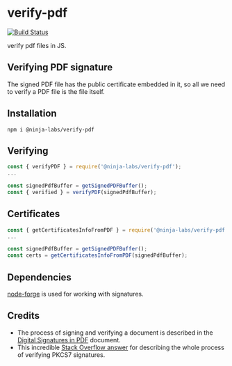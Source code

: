 # verify-pdf

[![Build Status](https://travis-ci.com/ninja-labs-tech/verify-pdf.svg?branch=master)](https://travis-ci.com/ninja-labs-tech/verify-pdf)

verify pdf files in JS.

## Verifying PDF signature

The signed PDF file has the public certificate embedded in it, so all we need to verify a PDF file is the file itself.

## Installation

```
npm i @ninja-labs/verify-pdf
```

## Verifying

```javascript
const { verifyPDF } = require('@ninja-labs/verify-pdf');
...

const signedPdfBuffer = getSignedPDFBuffer();
const { verified } = verifyPDF(signedPdfBuffer);
```

## Certificates

```javascript
const { getCertificatesInfoFromPDF } = require('@ninja-labs/verify-pdf');
...

const signedPdfBuffer = getSignedPDFBuffer();
const certs = getCertificatesInfoFromPDF(signedPdfBuffer);
```

## Dependencies

[node-forge](https://github.com/digitalbazaar/forge) is used for working with signatures.

## Credits

* The process of signing and verifying a document is described in the [Digital Signatures in PDF](https://www.adobe.com/devnet-docs/acrobatetk/tools/DigSigDC/Acrobat_DigitalSignatures_in_PDF.pdf) document.
* This incredible [Stack Overflow answer](https://stackoverflow.com/questions/15969733/verify-pkcs7-pem-signature-unpack-data-in-node-js/16148331#16148331) for describing the whole process of verifying PKCS7 signatures.
